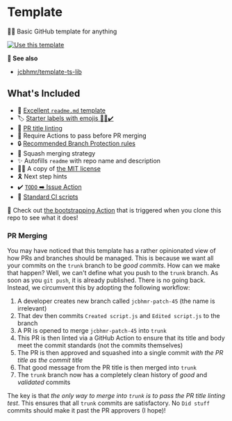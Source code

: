 # Template
🍰🚀 Basic GitHub template for anything

[![Use this template](https://user-images.githubusercontent.com/61068799/177652030-10a0b529-9b3f-410d-b4ed-c32deccd1a7b.png)](https://github.com/jcbhmr/template/generate)

**🔎 See also**
- [jcbhmr/template-ts-lib](https://github.com/template-ts-lib)

## What's Included

- 📄 [Excellent `readme.md` template](./bootstrap/readme-template.ts)
- 🏷️ [Starter labels with emojis 🐛✨✔️](./bootstrap/labels.json)
- 🚧 [PR title linting](#pr-merging)
- 🔀 Require Actions to pass before PR merging
- 🔒 [Recommended Branch Protection rules](./bootstrap/branch-protection.ts)
- 🥾 Squash merging strategy
- ✨ Autofills `readme` with repo name and description
- 👩‍⚖️ A copy of [the MIT license](./bootstrap/license-template.ts)
- 🎗️ Next step hints
- ✔️ [`TODO` ➡️ Issue Action](https://github.com/marketplace/actions/buluma-todo-action)
- 👷 [Standard CI scripts](https://github.com/jcbhmr/jcbhmr/discussions/45)

🔎 Check out [the bootstrapping Action](./github/workflows/bootstrap.yml) that is triggered when you clone this repo to see what it does!

### PR Merging

You may have noticed that this template has a rather opinionated view of how PRs and branches should be managed. This is because we want all your commits on the `trunk` branch to be _good commits_. How can we make that happen? Well, we can't define what you push to the `trunk` branch. As soon as you `git push`, it is already published. There is no going back. Instead, we circumvent this by adopting the following workflow:

1. A developer creates new branch called `jcbhmr-patch-45` (the name is irrelevant)
2. That dev then commits `Created script.js` and `Edited script.js` to the branch
3. A PR is opened to merge `jcbhmr-patch-45` into `trunk`
4. This PR is then linted via a GitHub Action to ensure that its title and body meet the commit standards (not the commits themselves)
5. The PR is then approved and squashed into a single commit _with the PR title as the commit title_
6. That good message from the PR title is then merged into `trunk`
7. The `trunk` branch now has a completely clean history of _good_ and _validated_ commits

The key is that _the only way to merge into `trunk` is to pass the PR title linting test_. This ensures that all `trunk` commits are satisfactory. No `Did stuff` commits should make it past the PR approvers (I hope)!

